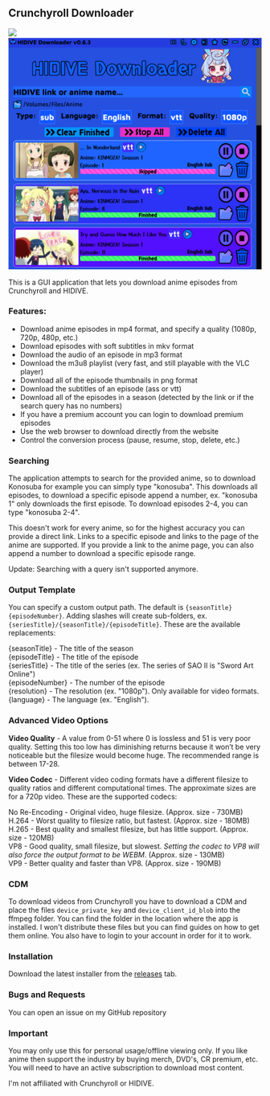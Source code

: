 ## Crunchyroll Downloader

<img src="assets/example.png">

<img src="assets/example2.png">

This is a GUI application that lets you download anime episodes from Crunchyroll and HIDIVE.

### Features:
- Download anime episodes in mp4 format, and specify a quality (1080p, 720p, 480p, etc.)
- Download episodes with soft subtitles in mkv format
- Download the audio of an episode in mp3 format
- Download the m3u8 playlist (very fast, and still playable with the VLC player)
- Download all of the episode thumbnails in png format
- Download the subtitles of an episode (ass or vtt)
- Download all of the episodes in a season (detected by the link or if the search query has no numbers)
- If you have a premium account you can login to download premium episodes
- Use the web browser to download directly from the website
- Control the conversion process (pause, resume, stop, delete, etc.)

### Searching
The application attempts to search for the provided anime, so to download Konosuba for example you can simply type "konosuba". This downloads all episodes, to download a specific episode append a number, ex. "konosuba 1" only downloads the first episode. To download episodes 2-4, you can type "konosuba 2-4". 

This doesn't work for every anime, so for the highest accuracy you can provide a direct link. Links to a specific episode and links to the page of the anime are supported. If you provide a link to the anime page, you can also append a number to download a specific episode range.

Update: Searching with a query isn't supported anymore.

### Output Template

You can specify a custom output path. The default is `{seasonTitle} {episodeNumber}`. Adding slashes will create sub-folders, ex. `{seriesTitle}/{seasonTitle}/{episodeTitle}`. These are the available replacements:

{seasonTitle} - The title of the season \
{episodeTitle} - The title of the episode \
{seriesTitle} - The title of the series (ex. The series of SAO II is "Sword Art Online") \
{episodeNumber} - The number of the episode \
{resolution} - The resolution (ex. "1080p"). Only available for video formats. \
{language} - The language (ex. "English").

### Advanced Video Options

**Video Quality** - A value from 0-51 where 0 is lossless and 51 is very poor quality. Setting this too low has diminishing returns because it won’t be very noticeable but the filesize would become huge. The recommended range is between 17-28. 

**Video Codec** - Different video coding formats have a different filesize to quality ratios and different computational times. The approximate sizes are for a 720p video. These are the supported codecs:

No Re-Encoding - Original video, huge filesize. (Approx. size - 730MB) \
H.264 - Worst quality to filesize ratio, but fastest. (Approx. size - 180MB) \
H.265 - Best quality and smallest filesize, but has little support. (Approx. size - 120MB) \
VP8 - Good quality, small filesize, but slowest. *Setting the codec to VP8 will also force the output format to be WEBM*. (Approx. size - 130MB) \
VP9 - Better quality and faster than VP8. (Approx. size - 190MB)

### CDM

To download videos from Crunchyroll you have to download a CDM and place the files `device_private_key` and `device_client_id_blob` into the ffmpeg folder. You can find the folder in the location where the app is installed. I won't distribute these files but you can find guides on how to get them online. You also have to login to your account in order for it to work.

### Installation

Download the latest installer from the [releases](https://github.com/Tenpi/Crunchyroll-Downloader/releases) tab.

### Bugs and Requests

You can open an issue on my GitHub repository

### Important

You may only use this for personal usage/offline viewing only. If you like anime then support the industry by buying merch, DVD's, CR premium, etc. You will need to have an active subscription to download most content. 

I'm not affiliated with Crunchyroll or HIDIVE.
